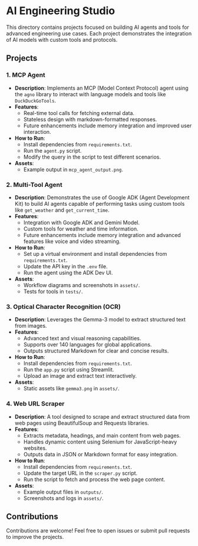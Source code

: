 # AI Engineering Studio

This directory contains projects focused on building AI agents and tools for advanced engineering use cases. Each project demonstrates the integration of AI models with custom tools and protocols.

## Projects

### 1. **MCP Agent**
- **Description**: Implements an MCP (Model Context Protocol) agent using the `agno` library to interact with language models and tools like `DuckDuckGoTools`.
- **Features**:
  - Real-time tool calls for fetching external data.
  - Stateless design with markdown-formatted responses.
  - Future enhancements include memory integration and improved user interaction.
- **How to Run**:
  - Install dependencies from `requirements.txt`.
  - Run the `agent.py` script.
  - Modify the query in the script to test different scenarios.
- **Assets**:
  - Example output in `mcp_agent_output.png`.

### 2. **Multi-Tool Agent**
- **Description**: Demonstrates the use of Google ADK (Agent Development Kit) to build AI agents capable of performing tasks using custom tools like `get_weather` and `get_current_time`.
- **Features**:
  - Integration with Google ADK and Gemini Model.
  - Custom tools for weather and time information.
  - Future enhancements include memory integration and advanced features like voice and video streaming.
- **How to Run**:
  - Set up a virtual environment and install dependencies from `requirements.txt`.
  - Update the API key in the `.env` file.
  - Run the agent using the ADK Dev UI.
- **Assets**:
  - Workflow diagrams and screenshots in `assets/`.
  - Tests for tools in `tests/`.

### 3. **Optical Character Recognition (OCR)**
- **Description**: Leverages the Gemma-3 model to extract structured text from images.
- **Features**:
  - Advanced text and visual reasoning capabilities.
  - Supports over 140 languages for global applications.
  - Outputs structured Markdown for clear and concise results.
- **How to Run**:
  - Install dependencies from `requirements.txt`.
  - Run the `app.py` script using Streamlit.
  - Upload an image and extract text interactively.
- **Assets**:
  - Static assets like `gemma3.png` in `assets/`.

### 4. **Web URL Scraper**
- **Description**: A tool designed to scrape and extract structured data from web pages using BeautifulSoup and Requests libraries.
- **Features**:
    - Extracts metadata, headings, and main content from web pages.
    - Handles dynamic content using Selenium for JavaScript-heavy websites.
    - Outputs data in JSON or Markdown format for easy integration.
- **How to Run**:
    - Install dependencies from `requirements.txt`.
    - Update the target URL in the `scraper.py` script.
    - Run the script to fetch and process the web page content.
- **Assets**:
    - Example output files in `outputs/`.
    - Screenshots and logs in `assets/`.


## Contributions
Contributions are welcome! Feel free to open issues or submit pull requests to improve the projects.